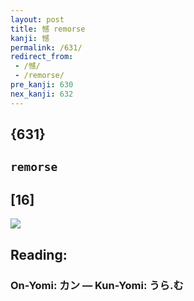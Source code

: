 ```yaml
---
layout: post
title: 憾 remorse
kanji: 憾
permalink: /631/
redirect_from:
 - /憾/
 - /remorse/
pre_kanji: 630
nex_kanji: 632
---
```


## {631}

## `remorse`

## [16]

<div class="stroke"><img src="E686BE.png" /></div>

## Reading:

### On-Yomi: カン &mdash; Kun-Yomi: うら.む

